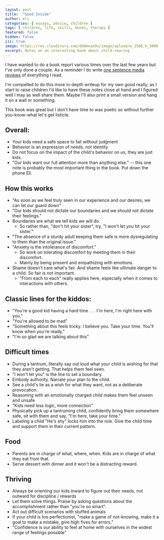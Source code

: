 ```yaml
---
layout: post
title:  "Good Inside"
author: eli
categories: [ essays, advice, children ]
tags: [ children, life, skills, books, therapy ]
featured: false
hidden: false
iii: true
image: https://res.cloudinary.com/dddmxax9u/image/upload/w_2500,h_3000,c_crop/q_auto/f_auto/mm4zcpfflzckkdhinm1a
excerpt: Notes on an interesting book about child-rearing
---
```


I have wanted to do a book report various times over the last few years but I've only done a couple. As a reminder I do write [one sentence media reviews](https://www.osmr.org/2024/07/good-inside-by-becky-kennedy.html) of everything I read.

I'm compelled to do this more in-depth writeup for my own good really; as I start to raise children I'd like to have these notes close at hand and I figured well I may as well share them. Maybe I'll also print a small version and hang it on a wall or something.

This book was great but I don't have time to wax poetic so without further you-know-what let's get listicle.

## Overall:
- Your kids need a safe space to fail without judgment
- Behavior is an expression of needs, not identity
- Do not focus on the impact of the child's behavior on _us_, they are just kids.
- "Our kids want our full attention more than anything else." -- this one note is probably the most important thing in the book. Put down the phone Eli.

## How this works
- "As soon as we feel truly seen in our experience and our desires, we can let our guard down"
- "Our kids should not dictate our boundaries and we should not dictate their feelings."
- Boundaries are what we tell kids _we_ will do.
  - So rather than, "don't hit your sister", try, "I won't let you hit your sister."
- "The absence of a sturdy adult keeping them safe is more dysregulating to them than the original issue."
- "Anxiety is the intolerance of discomfort."
  - So work on tolerating discomfort by meeting them in their discomfort.
  - Mainly by being present and empathizing with emotions.
- Shame doesn't care what's fair. And shame feels like ultimate danger to a child. So fair is not important.
  - "From each to each" really applies here, especially when it comes to interactions with others.

## Classic lines for the kiddos:
- "You're a good kid having a hard time . . . I'm here, I'm right here with you."
- "You're allowed to be mad"
- "Something about this feels tricky. I believe you. Take your time. You'll know when you're ready."
- "I'm so glad we are talking about this"

## Difficult times
- During a tantrum, literally say out loud what your child is wishing for that they aren't getting. That helps them feel seen.
- "I won't let you" is the line to set a boundary.
- Embody authority. Narrate your plan to the child.
- See a child's lie as a wish for what they want, not as a deliberate provocation.
- Reasoning with an emotionally charged child makes them feel unseen and unsafe
- "Kids need less logic, more connection"
- Physically pick up a tantruming child, confidently bring them somewhere safe, sit with them and say, "I'm here, take your time."
- Labeling a child "He's shy" locks him into the role. Give the child time and support them in their current pattern.

## Food
- Parents are in charge of what, where, when. Kids are in charge of what they eat from that.
- Serve dessert with dinner and it won't be a distracting reward.

## Thriving
- Always be orienting our kids inward to figure out their needs, not outward for discipline / rewards
- Let them solve things. Praise by asking questions about the accomplishment rather than "you're so smart".
- Act out difficult scenarios with stuffed animals
- If your child is too perfectionist, "make a game of not-knowing, make it a goal to make a mistake, give high fives for errors."
- "Confidence is our ability to feel at home with ourselves in the widest range of feelings possible"